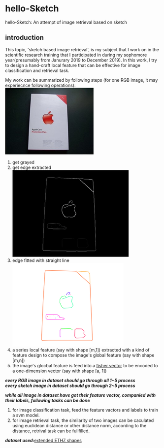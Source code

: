 # hello-Sketch
hello-Sketch: An attempt of image retrieval based on sketch</br>

## introduction
This topic, 'sketch based image retrieval', is my subject that I work on in the scientific research training that I participated in during my sophomore year(presumably from Janurary 2019 to December 2019). In this work, I try to design a  hand-craft local feature that can be effective for image classification and retrieval task.</br>

My work can be summarized by following steps (for one RGB image, it may experiecnce following operations):</br>
![image](https://github.com/Arthurfangm/hello-Sketch/blob/master/images/orig_RGB.jpg)
1. get grayed</br>
2. get edge extracted</br>
![image](https://github.com/Arthurfangm/hello-Sketch/blob/master/images/greyed_edge_detected_RGB.jpg)
3. edge fitted with straight line</br>
![image](https://github.com/Arthurfangm/hello-Sketch/blob/master/images/line_fitted_RGB.jpg)
4. a series local feature (say with shape [m,1]) extracted with a kind of feature design to compose the image's global feature (say with shape [m,n])</br>
5. the image's glocbal feature is feed into a [fisher vector](https://www.vlfeat.org/overview/encodings.html) to be encoded to a one-dimension vector (say with shape [a, 1])</br>

***every RGB image in dataset should go through all 1~5 process***</br>
***every sketch image in dataset should go through 2~5 process***</br>

***while all image in dataset have got their feature vector, companied with their labels, following tasks can be done***</br>
1. for image classification task, feed the feature vactors and labels to train a svm model.
2. for image retrieval task, the similarity of two images can be caculated using euclidean distance or other distance norm, according to the distance, retrival task can be fullfilled.

***dataset used:***[extended ETHZ shapes](http://riemenschneider.hayko.at/vision/dataset/task.php?did=56)
